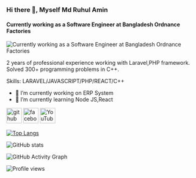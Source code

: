 ### Hi there 👋, Myself  Md Ruhul Amin
#### Currently  working as a Software Engineer at Bangladesh Ordnance Factories
![Currently  working as a Software Engineer at Bangladesh Ordnance Factories](https://scontent.fdac22-1.fna.fbcdn.net/v/t1.15752-9/281946652_1650248582010678_1341819607317676475_n.jpg?_nc_cat=110&ccb=1-7&_nc_sid=ae9488&_nc_eui2=AeFEk4rmWKPR_nZGOLJLU39kBgZYAi1pSTcGBlgCLWlJN42NAEr1qfVZ2DAeWlJdi6hROFD67oY7sOiZ3Dx1n3wE&_nc_ohc=3SPN8GyfLLEAX8ei1P1&tn=SgU_Shr2Zg7Hf9Ac&_nc_ht=scontent.fdac22-1.fna&oh=03_AVIf7aDpiDV4vw3HJOVNAsKdh-Ymyd61XIWkGelmSaSfSA&oe=62B71036)

2 years of professional experience working with Laravel,PHP framework. Solved 300+ programming problems in C++.

Skills: LARAVEL/JAVASCRIPT/PHP/REACT/C++

- 🔭 I’m currently working on ERP System 
- 🌱 I’m currently learning Node JS,React


[<img src='https://cdn.jsdelivr.net/npm/simple-icons@3.0.1/icons/github.svg' alt='github' height='40'>](https://github.com/TNTx1995)  [<img src='https://cdn.jsdelivr.net/npm/simple-icons@3.0.1/icons/facebook.svg' alt='facebook' height='40'>](https://www.facebook.com/ruhul.amin.77312)  [<img src='https://cdn.jsdelivr.net/npm/simple-icons@3.0.1/icons/youtube.svg' alt='YouTube' height='40'>](https://www.youtube.com/channel/https://www.youtube.com/channel/UC08wZzaY9pIZ5nUjeWNEKyQ)  

[![Top Langs](https://github-readme-stats.vercel.app/api/top-langs/?username=TNTx1995)](https://github.com/anuraghazra/github-readme-stats)

![GitHub stats](https://github-readme-stats.vercel.app/api?username=TNTx1995&show_icons=true)  

![GitHub Activity Graph](https://activity-graph.herokuapp.com/graph?username=TNTx1995)  

![Profile views](https://gpvc.arturio.dev/TNTx1995)  
